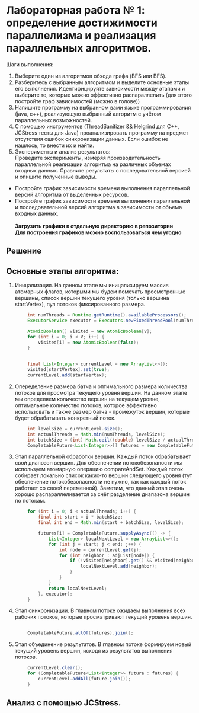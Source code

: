 # Лабораторная работа № 1: определение достижимости параллелизма и реализация параллельных алгоритмов.

Шаги выполнения:
1) Выберите один из алгоритмов обхода графа (BFS или BFS).
2) Разберитесь с выбранным алгоритмом и выделите основные этапы его выполнения. Идентифицируйте зависимости между этапами и выберите те, которые можно эффективно распараллелить (для этого постройте граф зависимостей (можно в голове))
3) Напишите программу на выбранном вами языке программирования (java, c++), реализующую выбранный алгоритм с учётом параллельных возможностей.
4) С помощью инструментов (ThreadSanitizer && Helgrind для С++, JCStress тесты для Java) проанализировать программу на предмет отсутствия ошибок синхронизации данных. Если ошибок не нашлось, то внести их и найти.
5) Эксперименты и анализ результатов:\
Проведите эксперименты, измеряя производительность параллельной реализации алгоритма на различных объемах входных данных. Сравните результаты с последовательной версией и опишите полученные выводы.
* Постройте график зависимости времени выполнения параллельной версий алгоритма от выделенных ресурсов.
* Постройте график зависимости времени выполнения параллельной и последовательной версий алгоритма в зависимости от объема входных данных.\
\
**Загрузить графики в отдельную директорию в репозитории** \
**Для построения графиков можно воспользоваться чем угодно**
  
## Решение
## Основные этапы алгоритма:
1) Иницализация. На данном этапе мы иницализируем массив атомарных флагов, которыми мы будем помечать просмотренные вершины, список вершин текущего уровня (только вершина startVertex), пул потоков фиксированного размера.
```java
        int numThreads = Runtime.getRuntime().availableProcessors();
        ExecutorService executor = Executors.newFixedThreadPool(numThreads);

        AtomicBoolean[] visited = new AtomicBoolean[V];
        for (int i = 0; i < V; i++) {
            visited[i] = new AtomicBoolean(false);
        }

        
        final List<Integer> currentLevel = new ArrayList<>();
        visited[startVertex].set(true);
        currentLevel.add(startVertex);

```

2) Опеределение размера батча и оптимального размера количества потоков для просмотра текущего уровня вершин. На данном этапе мы определяем количество вершин на текущем уровне, оптимальное количество потоков, которое эффективно использовать и также размер батча - промежуток вершин, которые будет обрабатывать конкретный поток.
```java
        int levelSize = currentLevel.size();
        int actualThreads = Math.min(numThreads, levelSize);
        int batchSize = (int) Math.ceil((double) levelSize / actualThreads);
        CompletableFuture<List<Integer>>[] futures = new CompletableFuture[actualThreads];

```
3) Этап параллельной обработки вершин. Каждый поток обрабатывает свой диапозон вершин. Для обеспечении потокобезопаности мы используем атомарную операцию compareAndSet. Каждый поток собирает локально список каких-то вершин следующего уровня (тут обеспечение потокобезопасности не нужно, так как каждый поток работает со своей переменной). Заметим, что данный этап очень хорошо распараллеливается за счёт разделение диапазона вершин по потокам.
```java
        for (int i = 0; i < actualThreads; i++) {
            final int start = i * batchSize;
            final int end = Math.min(start + batchSize, levelSize);

            futures[i] = CompletableFuture.supplyAsync(() -> {
                List<Integer> localNextLevel = new ArrayList<>();
                for (int j = start; j < end; j++) {
                    int node = currentLevel.get(j);
                    for (int neighbor : adjList[node]) {
                        if (!visited[neighbor].get() && visited[neighbor].compareAndSet(false, true)) {
                            localNextLevel.add(neighbor);
                        }
                    }
                }
                return localNextLevel;
            }, executor);
        }

```
4) Этап синхронизации. В главном потоке ожидаем выполнения всех рабочих потоков, которые просматривают текущий уровень вершин.
```java

        CompletableFuture.allOf(futures).join();
```
5) Этап объединение результатов. В главном потоке формируем новый текущий уровень вершин, исходя из результатов выполнения потоков.
```java
        currentLevel.clear();
        for (CompletableFuture<List<Integer>> future : futures) {
            currentLevel.addAll(future.join());
        }
```

## Анализ с помощью JCStress.


